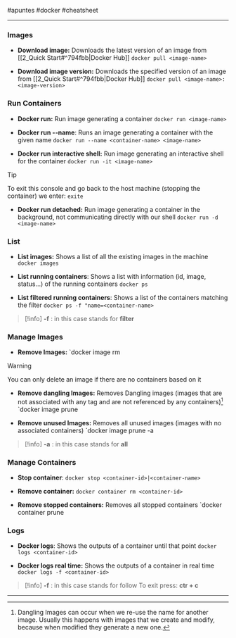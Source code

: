#apuntes #docker #cheatsheet
___
### Images

- **Download image:** Downloads  the latest version of an image from [[2_Quick Start#^794fbb|Docker Hub]]
  `docker pull <image-name>`

- **Download image version:** Downloads  the specified version of an image from [[2_Quick Start#^794fbb|Docker Hub]]
  `docker pull <image-name>:<image-version>`

### Run Containers

- **Docker run:** Run image generating a container
  `docker run <image-name>`

- **Docker run --name**: Runs an image generating a container with the given name
  `docker run --name <container-name> <image-name>`

- **Docker run interactive shell:** Run image generating an interactive shell for the container
  `docker run -it <image-name>`

> [!tip] 
> To exit this console and go back to the host machine (stopping the container) we enter: `exite`

- **Docker run detached:** Run image generating a container in the background, not communicating directly with our shell
  `docker run -d <image-name>`

### List

- **List images:** Shows a list of all the existing images in the machine
  `docker images`

- **List running containers**: Shows a list with information (id, image, status...) of the running containers
  `docker ps`

- **List filtered running containers**: Shows a list of the containers matching the filter
  `docker ps -f "name=<container-name>`

> [!info] 
> **-f** : in this case stands for **filter**

### Manage Images

- **Remove Images:**
  `docker image rm <image-name>

> [!warning] 
> You can only delete an image if there are no containers based on it 

- **Remove dangling Images:** Removes Dangling images (images that are not associated with any tag and are not referenced by any containers)[^1]
  `docker image prune

- **Remove unused Images:** Removes all unused images (images with no associated containers)
  `docker image prune -a

> [!info] 
> **-a** : in this case stands for **all**
### Manage Containers

-  **Stop container**:
   `docker stop <container-id>|<container-name>`

- **Remove container:**
  `docker container rm <container-id>`

- **Remove stopped containers:** Removes all stopped containers 
  `docker container prune

### Logs

- **Docker logs**: Shows the outputs of a container until that point
  `docker logs <container-id>`

- **Docker logs real time:** Shows the outputs of a container in real time
  `docker logs -f <container-id>`

> [!info] 
> **-f** : in this case stands for follow
> To exit press: **ctr + c**

---
[^1]: Dangling Images can occur when we re-use the name for another image. Usually this happens with images that we create and modify, because when modified they generate a new one.